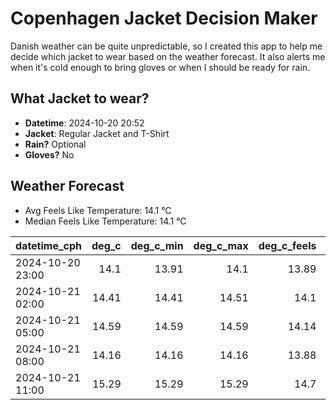
# Copenhagen Jacket Decision Maker

Danish weather can be quite unpredictable, so I created this app to help me decide which jacket to wear based on the weather forecast. 
It also alerts me when it's cold enough to bring gloves or when I should be ready for rain.

## What Jacket to wear?

- **Datetime**: 2024-10-20 20:52
- **Jacket**: Regular Jacket and T-Shirt
- **Rain?** Optional
- **Gloves?** No

## Weather Forecast
- Avg Feels Like Temperature: 14.1 °C
- Median Feels Like Temperature: 14.1 °C

| datetime_cph     |   deg_c |   deg_c_min |   deg_c_max |   deg_c_feels | weather   | wind   | rain   |
|:-----------------|--------:|------------:|------------:|--------------:|:----------|:-------|:-------|
| 2024-10-20 23:00 |   14.1  |       13.91 |       14.1  |         13.89 | Clouds    | High   | None   |
| 2024-10-21 02:00 |   14.41 |       14.41 |       14.51 |         14.1  | Rain      | High   | Low    |
| 2024-10-21 05:00 |   14.59 |       14.59 |       14.59 |         14.14 | Clouds    | High   | None   |
| 2024-10-21 08:00 |   14.16 |       14.16 |       14.16 |         13.88 | Clouds    | High   | None   |
| 2024-10-21 11:00 |   15.29 |       15.29 |       15.29 |         14.7  | Clouds    | High   | None   |
        